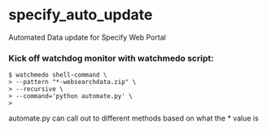 # specify_auto_update
Automated Data update for Specify Web Portal

### Kick off watchdog monitor with watchmedo script:

```
$ watchmedo shell-command \
> --pattern "*-websearchdata.zip" \
> --recursive \
> --command='python automate.py' \
> 
```

automate.py can call out to different methods based on what the * value is

